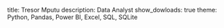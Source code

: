title: Tresor Mputu
description: Data Analyst
show_dowloads: true
theme: Python, Pandas, Power BI, Excel, SQL, SQLite
